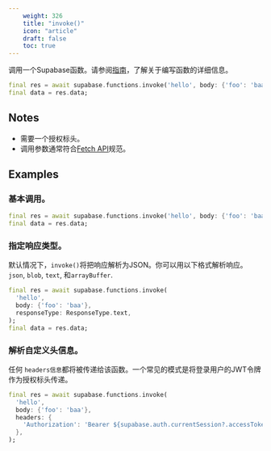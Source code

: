 ```yaml
---
    weight: 326
    title: "invoke()"
    icon: "article"
    draft: false
    toc: true
---
```


调用一个Supabase函数。请参阅[指南](/docs/app/functions/functions)，了解关于编写函数的详细信息。


```dart
final res = await supabase.functions.invoke('hello', body: {'foo': 'baa'});
final data = res.data;
```






## Notes

- 需要一个授权标头。
- 调用参数通常符合[Fetch API](https://developer.mozilla.org/en-US/docs/Web/API/Fetch_API)规范。










## Examples

### 基本调用。



```dart
final res = await supabase.functions.invoke('hello', body: {'foo': 'baa'});
final data = res.data;
```

### 指定响应类型。

默认情况下，`invoke()`将把响应解析为JSON。你可以用以下格式解析响应。`json`, `blob`, `text`, 和`arrayBuffer`.


```dart
final res = await supabase.functions.invoke(
  'hello',
  body: {'foo': 'baa'},
  responseType: ResponseType.text,
);
final data = res.data;
```

### 解析自定义头信息。

任何 `headers信息`都将被传递给该函数。一个常见的模式是将登录用户的JWT令牌作为授权标头传递。


```dart
final res = await supabase.functions.invoke(
  'hello',
  body: {'foo': 'baa'},
  headers: {
    'Authorization': 'Bearer ${supabase.auth.currentSession?.accessToken}'
  },
);
```